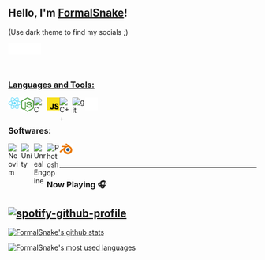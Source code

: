## Hello, I'm <a href="https://www.formalsnake.dev" target="_blank">FormalSnake</a>!
(Use dark theme to find my socials ;)

<a href="https://www.formalsnake.dev" target="_blank"><img align="left" alt="formalsnake.dev" width="22px" src="https://github.com/FormalSnake/FormalSnake/blob/main/images/www.svg" /></a>
<a href="https://www.linkedin.com/in/kyan-de-sutter-b87a2b200/" target="_blank"><img align="left" alt="Kyan De Sutter | LinkedIn" width="22px" src="https://github.com/FormalSnake/FormalSnake/blob/main/images/linkedin.svg" />
<a href="https://www.twitter.com/FormalSnake" target="_blank"><img align="left" alt="FormalSnake | Twitter" width="22px" src="https://github.com/FormalSnake/FormalSnake/blob/main/images/twitter.svg" />

<br />
<br />
<br />

### Languages and Tools:


<a href="https://reactjs.org/" target="_blank"><img align="left" alt="REACT" width="26px" src="https://github.com/FormalSnake/FormalSnake/blob/main/images/react.png" /></a>
<a href="https://nodejs.org/en/" target="_blank"> <img align="left" alt="NODEJS" width="26px" src="https://github.com/FormalSnake/FormalSnake/blob/main/images/nodejs.png"/> </a>
<a href="https://learn.microsoft.com/en-us/dotnet/csharp/" target="_blank"> <img align="left" alt="C" width="26px" src="https://cdn.worldvectorlogo.com/logos/c--4.svg"/> </a>
<a href="https://www.javascript.com/" target="_blank"> <img align="left" alt="C" width="26px" src="https://github.com/FormalSnake/FormalSnake/blob/main/images/js.png"/> </a>
<a href="https://www.typescriptlang.org/" target="_blank"> <img align="left" alt="C++" width="26px" src="https://upload.wikimedia.org/wikipedia/commons/thumb/4/4c/Typescript_logo_2020.svg/1200px-Typescript_logo_2020.svg.png"/> </a>
<a href="https://git-scm.com/" target="_blank"> <img align="left" alt="git" width="26px" src="https://www.vectorlogo.zone/logos/git-scm/git-scm-icon.svg"/> </a>
<img align="left" alt="GitHub" width="26px" src="https://github.com/Aakarsh-B/trying-repos/blob/master/github.svg" />
<br />
<br />
### Softwares:

<img align="left" alt="Neovim" width="26px" src="https://upload.wikimedia.org/wikipedia/commons/thumb/3/3a/Neovim-mark.svg/1680px-Neovim-mark.svg.png" />
<a href="https://unity.com/" target="_blank"> <img align="left" alt="Unity" width="26px" src="https://cdn-icons-png.flaticon.com/512/5969/5969294.png"/> </a> 
<a href="https://www.unrealengine.com/en-US/" target="_blank"> <img align="left" alt="Unreal Engine" width="26px" src="https://upload.wikimedia.org/wikipedia/commons/thumb/d/da/Unreal_Engine_Logo.svg/986px-Unreal_Engine_Logo.svg.png"/> </a> 
<a href="https://godotengine.org/" target="_blank"> <img align="left" alt="Photoshop" width="26px" src="https://upload.wikimedia.org/wikipedia/commons/thumb/6/6a/Godot_icon.svg/1200px-Godot_icon.svg.png"/> </a>
<a href="https://www.blender.org" target="_blank"> <img align="left" alt="Photoshop" width="26px" src="https://github.com/Aakarsh-B/trying-repos/blob/master/blender.png?raw=true"/> </a>


<br />
<br />

---



### Now Playing 🎧

[![spotify-github-profile](https://spotify-github-profile.vercel.app/api/view?uid=315qmm6yvpgxqy4mlfcvalkidul4&cover_image=true&theme=natemoo-re&show_offline=false&background_color=121212&interchange=false&bar_color=53b14f&bar_color_cover=false)](https://spotify-github-profile.vercel.app/api/view?uid=315qmm6yvpgxqy4mlfcvalkidul4&redirect=true)
<br/>
---

[![FormalSnake's github stats](https://github-readme-stats.vercel.app/api?username=FormalSnake&include_all_commits=true&count_private=true&show_icons=true&line_height=20&title_color=FFFFFF&icon_color=FFFFFF&text_color=FFFFFF&bg_color=0D1117)](https://github.com/anuraghazra/github-readme-stats)
  
[![FormalSnake's most used languages](https://github-readme-stats.vercel.app/api/top-langs?username=FormalSnake&layout=compact&include_all_commits=true&count_private=true&show_icons=true&line_height=20&title_color=FFFFFF&icon_color=FFFFFF&text_color=FFFFFF&bg_color=0D1117)](https://github.com/anuraghazra/github-readme-stats)
